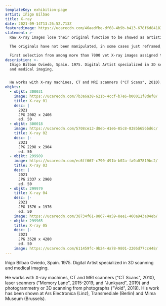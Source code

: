 ```yaml
---
templateKey: exhibition-page
artist: Iñigo Bilbao
title: X-ray
date: 2021-09-14T13:26:52.713Z
featuredimage: https://ucarecdn.com/46aadfbe-df68-4b9b-b413-678f6d841823/main_page_inigo.jpg
statement: >-
  Raw X-ray images lose their original function to be showed as artistic pieces.

  The originals have not been manipulated, in some cases just reframed, entrusting all the work to the machine, time and chance.

  First selection from among more than 7000 vet X-ray images assigned to the artist.
description: >-
  Iñigo Bilbao Oviedo, Spain. 1975. Digital Artist specialized in 3D scanning
  and medical imaging. 


  He works with X-ray machines, CT and MRI scanners ("CT Scans", 2010), laser scanners ("Memory Lane", 2015-2019, and "Junkyard", 2019) and photogrammetry or 3D scanning from photographs ("Void", 2019). His work has been shown at Ars Electronica (Linz), Transmediale (Berlin) and Mima Museum (Brussels).
objkts:
  - objkt: 300031
    image: https://ucarecdn.com/7b3a6a38-621b-4ccf-b7e6-b00011f8def0/
    title: X-ray 01
    desc: |
      2021
      JPG 2002 x 2406 
      ed. 50
  - objkt: 300018
    image: https://ucarecdn.com/5708ce13-d8eb-41e6-85c8-838bb656bd6c/
    title: X-ray 02
    desc: |-
      2021
      JPG 2298 x 2904
      ed. 50
  - objkt: 299989
    image: https://ucarecdn.com/ec6ff667-c790-491b-b02a-fa9a07819bc2/
    title: X-ray 03
    desc: |
      2021
      JPG 2337 x 2960
      ed. 50
  - objkt: 299979
    title: X-ray 04
    desc: |-
      2021
      JPG 1576 x 1976
      ed. 50
    image: https://ucarecdn.com/38734f61-8867-4a59-8ee1-460a943a04eb/
  - objkt: 299965
    title: X-ray 05
    desc: |-
      2021
      JPG 3520 x 4280
      ed. 50
    image: https://ucarecdn.com/611459fc-9b24-4a78-9801-2206d77cc448/
---
```


Iñigo Bilbao Oviedo, Spain. 1975. Digital Artist specialized in 3D scanning and medical imaging.

He works with X-ray machines, CT and MRI scanners ("CT Scans", 2010), laser scanners ("Memory Lane", 2015-2019, and "Junkyard", 2019) and photogrammetry or 3D scanning from photographs ("Void", 2019). His work has been shown at Ars Electronica (Linz), Transmediale (Berlin) and Mima Museum (Brussels).
